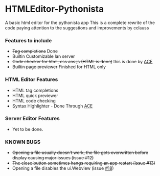 # HTMLEditor-Pythonista
A basic html editor for the pythonista app
This is a complete rewrite of the code paying attention to the suggestions and improvements by cclauss

### Features to include
+ ~~Tag completions~~ Done
+ Builtin Customizable lan server
+ ~~Code checker for html, css ans js (HTML is done)~~ this is done by [ACE][0]
+ ~~Builtin page previewer~~ Finished for HTML only

### HTML Editor Features
+ HTML tag completions
+ HTML quick previewer
+ HTML code checking
+ Syntax Highlighter - Done Through [ACE][0]


### Server Editor Features
+ Yet to be done.


### KNOWN BUGS
+ ~~Opening a file usually doesn't work, the file gets overwritten before display causing major issues (issue #12)~~
+ ~~The close button sometimes hangs requiring an app restart (issue #13)~~
+ Opening a file disables the ui.Webview (issue [#18](https://github.com/Cethric/HTMLEditor-Pythonista/issues/18))

[0]:http://ace.c9.io/#nav=about
